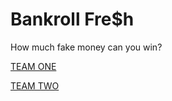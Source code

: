 # Bankroll Fre$h
How much fake money can you win?

[TEAM ONE](https://docs.google.com/document/d/1sacRHKAucLGsP7tMc8cIxud_-SLCAvJhrNVtxZikzZ4/edit?usp=sharing)

[TEAM TWO](https://docs.google.com/document/d/1Rvmg_YoAkCBBJR1zdIyqXlSB_nIpsfNNDLM7VS5KL6E/edit?usp=sharing)
